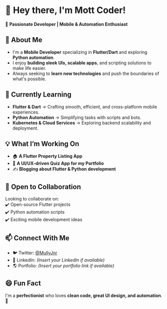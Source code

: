 # 👋 Hey there, I'm Mott Coder!  

🚀 **Passionate Developer | Mobile & Automation Enthusiast**  

## 👀 About Me  
- I'm a **Mobile Developer** specializing in **Flutter/Dart** and exploring **Python automation**.  
- I enjoy **building sleek UIs, scalable apps**, and scripting solutions to make life easier.  
- Always seeking to **learn new technologies** and push the boundaries of what's possible.  

## 🌱 Currently Learning  
- **Flutter & Dart** → Crafting smooth, efficient, and cross-platform mobile experiences.  
- **Python Automation** → Simplifying tasks with scripts and bots.  
- **Kubernetes & Cloud Services** → Exploring backend scalability and deployment.  

## 💡 What I’m Working On  
- 🏠 **A Flutter Property Listing App**  
- 🎨 **A UI/UX-driven Quiz App for my Portfolio**  
- ✍️ **Blogging about Flutter & Python development**  

## 🤝 Open to Collaboration  
Looking to collaborate on:  
✔️ Open-source Flutter projects  
✔️ Python automation scripts  
✔️ Exciting mobile development ideas  

## 📫 Connect With Me  
- 🐦 Twitter: [@MullyJnr](https://twitter.com/MullyJnr)  
- 💼 LinkedIn: *(Insert your LinkedIn if available)*  
- 🌎 Portfolio: *(Insert your portfolio link if available)*  

## 😄 Fun Fact  
I'm a **perfectionist** who loves **clean code, great UI design, and automation**. 🚀  
